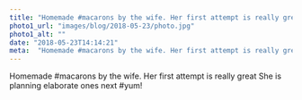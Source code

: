 ```yaml
---
title: "Homemade #macarons by the wife. Her first attempt is really great"
photo1_url: "images/blog/2018-05-23/photo.jpg"
photo1_alt: ""
date: "2018-05-23T14:14:21"
meta:  "Homemade #macarons by the wife. Her first attempt is really great. She is planning elaborate ones  next"
---
```

Homemade #macarons by the wife. Her first attempt is really great
She is planning elaborate ones next #yum!
